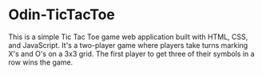 # Odin-TicTacToe
This is a simple Tic Tac Toe game web application built with HTML, CSS, and JavaScript. It's a two-player game where players take turns marking X's and O's on a 3x3 grid. The first player to get three of their symbols in a row wins the game.